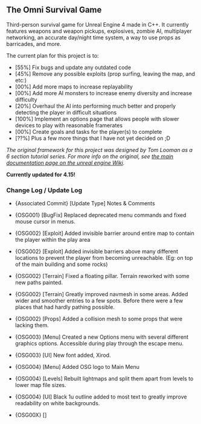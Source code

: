 The Omni Survival Game
-------------------------

Third-person survival game for Unreal Engine 4 made in C++. It currently features weapons and weapon pickups, explosives, zombie AI, multiplayer networking, an accurate day/night time system, a way to use props as barricades, and more. 

The current plan for this project is to: 

- [55%] Fix bugs and update any outdated code
- [45%] Remove any possible exploits (prop surfing, leaving the map, and etc:)
- [00%] Add more maps to increase replayability
- [00%] Add more AI monsters to increase enemy diversity and increase difficulty
- [20%] Overhaul the AI into performing much better and properly detecting the player in difficult situations
- [100%] Implement an options page that allows people with slower devices to play with reasonable framerates
- [00%] Create goals and tasks for the player(s) to complete
- [??%] Plus a few more things that I have not yet decided on ;D

*The original framework for this project was designed by Tom Looman as a 6 section tutorial series. For more info on the original, see [the main documentation page on the unreal engine Wiki](https://wiki.unrealengine.com/Survival_sample_game).*


**Currently updated for 4.15!**

### Change Log / Update Log

- {Associated Commit} [Update Type] Notes & Comments

- {OSG001} [BugFix] Replaced deprecated menu commands and fixed mouse cursor in menus.
- {OSG002} [Exploit] Added invisible barrier around entire map to contain the player within the play area
- {OSG002} [Exploit] Added invisible barriers above many different locations to prevent the player from becoming unreachable. (Eg: on top of the main building and some rocks)
- {OSG002} [Terrain] Fixed a floating pillar. Terrain reworked with some new paths painted.
- {OSG002} [Terrain] Greatly improved navmesh in some areas. Added wider and smoother entries to a few spots. Before there were a few places that had hardly pathing possible.
- {OSG002} [Props] Added a collision mesh to some props that were lacking them.
- {OSG003} [Menu] Created a new Options menu with several different graphics options. Accessible during play through the escape menu.
- {OSG003} [UI] New font added, Xirod. 
- {OSG004} [Menu] Added OSG logo to Main Menu
- {OSG004} [Levels] Rebuilt lightmaps and split them apart from levels to lower map file sizes.
- {OSG004} [UI] Black 1u outline added to most text to greatly improve readability on white backgrounds.
- {OSG00X} [] 
